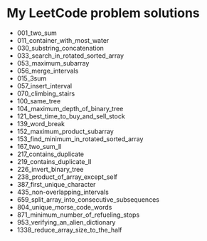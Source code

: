 # My LeetCode problem solutions

-   001_two_sum
-   011_container_with_most_water
-   030_substring_concatenation
-   033_search_in_rotated_sorted_array
-   053_maximum_subarray
-   056_merge_intervals
-   015_3sum
-   057_insert_interval
-   070_climbing_stairs
-   100_same_tree
-   104_maximum_depth_of_binary_tree
-   121_best_time_to_buy_and_sell_stock
-   139_word_break
-   152_maximum_product_subarray
-   153_find_minimum_in_rotated_sorted_array
-   167_two_sum_II
-   217_contains_duplicate
-   219_contains_duplicate_II
-   226_invert_binary_tree
-   238_product_of_array_except_self
-   387_first_unique_character
-   435_non-overlapping_intervals
-   659_split_array_into_consecutive_subsequences
-   804_unique_morse_code_words
-   871_minimum_number_of_refueling_stops
-   953_verifying_an_alien_dictionary
-   1338_reduce_array_size_to_the_half
